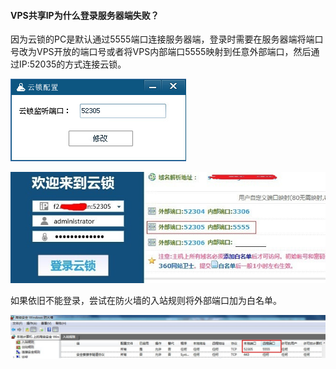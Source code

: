 #### VPS共享IP为什么登录服务器端失败？

因为云锁的PC是默认通过5555端口连接服务器端，登录时需要在服务器端将端口号改为VPS开放的端口号或者将VPS内部端口5555映射到任意外部端口，然后通过IP:52035的方式连接云锁。

![配置监听端口](/assets/q_13_1.png)

![端口映射](/assets/q_13_2.png) 

如果依旧不能登录，尝试在防火墙的入站规则将外部端口加为白名单。

![Windows添加防火墙](/assets/q_13_3.png)